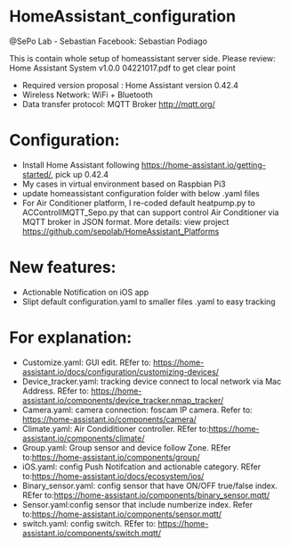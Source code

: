 # HomeAssistant_configuration
@SePo Lab - Sebastian 
Facebook: Sebastian Podiago

This is contain whole setup of homeassistant server side.
Please review: Home Assistant System v1.0.0 04221017.pdf to get clear point
 - Required version proposal : Home Assistant version 0.42.4
 - Wireless Network: WiFi + Bluetooth
 - Data transfer protocol: MQTT Broker http://mqtt.org/


# Configuration:
- Install Home Assistant following https://home-assistant.io/getting-started/, pick up 0.42.4
- My cases in virtual environment based on Raspbian Pi3
- update homeassistant configuration folder with below .yaml files
- For Air Conditioner platform, I re-coded default heatpump.py to ACControllMQTT_Sepo.py that can support control Air Conditioner via MQTT broker in JSON format. More details: view project https://github.com/sepolab/HomeAssistant_Platforms

# New features:
- Actionable Notification on iOS app
- Slipt default configuration.yaml to smaller files .yaml to easy tracking

# For explanation:
- Customize.yaml: GUI edit. REfer to: https://home-assistant.io/docs/configuration/customizing-devices/
- Device_tracker.yaml: tracking device connect to local network via Mac Address. REfer to: https://home-assistant.io/components/device_tracker.nmap_tracker/
- Camera.yaml: camera connection: foscam IP camera. Refer to: https://home-assistant.io/components/camera/
- Climate.yaml: Air Condiditioner controller. REfer to:https://home-assistant.io/components/climate/
- Group.yaml: Group sensor and device follow Zone. REfer to:https://home-assistant.io/components/group/
- iOS.yaml: config Push Notifcation and actionable category. REfer to:https://home-assistant.io/docs/ecosystem/ios/
- Binary_sensor.yaml: config sensor that have ON/OFF true/false index. REfer to:https://home-assistant.io/components/binary_sensor.mqtt/
- Sensor.yaml:config sensor that include numberize index. Refer to:https://home-assistant.io/components/sensor.mqtt/
- switch.yaml: config switch. REfer to: https://home-assistant.io/components/switch.mqtt/
